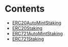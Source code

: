 

# Contents
- [ERC20AutoMintStaking](ERC20AutoMintStaking.sol/contract.ERC20AutoMintStaking.md)
- [ERC20Staking](ERC20Staking.sol/contract.ERC20Staking.md)
- [ERC721AutoMintStaking](ERC721AutoMintStaking.sol/contract.ERC721AutoMintStaking.md)
- [ERC721Staking](ERC721Staking.sol/contract.ERC721Staking.md)
